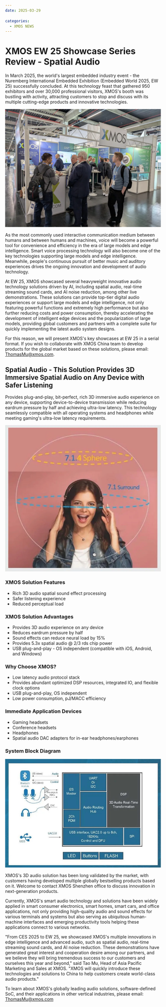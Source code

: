 ```yaml
---
date: 2025-03-29

categories:
  - XMOS NEWS
---
```


# XMOS EW 25 Showcase Series Review - Spatial Audio

In March 2025, the world's largest embedded industry event - the Nuremberg International Embedded Exhibition (Embedded World 2025, EW 25) successfully concluded. At this technology feast that gathered 950 exhibitors and over 30,000 professional visitors, XMOS's booth was bustling with activity, attracting customers to stop and discuss with its multiple cutting-edge products and innovative technologies.

<!-- more -->

![1](../../assets/images/blog-img/one.png)

As the most commonly used interactive communication medium between humans and between humans and machines, voice will become a powerful tool for convenience and efficiency in the era of large models and edge intelligence. Smart voice processing technology will also become one of the key technologies supporting large models and edge intelligence. Meanwhile, people's continuous pursuit of better music and auditory experiences drives the ongoing innovation and development of audio technology.

At EW 25, XMOS showcased several heavyweight innovative audio technology solutions driven by AI, including spatial audio, real-time streaming sound cards, and AI noise reduction, among other live demonstrations. These solutions can provide top-tier digital audio experiences or support large models and edge intelligence, not only featuring powerful functions and extremely high performance but also further reducing costs and power consumption, thereby accelerating the development of intelligent edge devices and the popularization of large models, providing global customers and partners with a complete suite for quickly implementing the latest audio system designs.

For this reason, we will present XMOS's key showcases at EW 25 in a serial format. If you wish to collaborate with XMOS China team to develop products for the global market based on these solutions, please email: ThomasMu@xmos.com.

## Spatial Audio - This Solution Provides 3D Immersive Spatial Audio on Any Device with Safer Listening
Provides plug-and-play, bit-perfect, rich 3D immersive audio experience on any device, supporting device-to-device transmission while reducing eardrum pressure by half and achieving ultra-low latency. This technology seamlessly compatible with all operating systems and headphones while meeting gaming's ultra-low latency requirements.

![2](../../assets/images/blog-img/tow.jpg)

### XMOS Solution Features
- Rich 3D audio spatial sound effect processing
- Safer listening experience
- Reduced perceptual load

### XMOS Solution Advantages
- Provides 3D audio experience on any device
- Reduces eardrum pressure by half
- Sound effects can reduce neural load by 15%
- Provides 5.3x spatial audio @ 2/3 rds chip power
- USB plug-and-play - OS independent (compatible with iOS, Android, and Windows)

### Why Choose XMOS?
- Low latency audio protocol stack
- Provides abundant optimized DSP resources, integrated IO, and flexible clock options
- USB plug-and-play, OS independent
- Low power consumption, pJ/MACC efficiency

### Immediate Application Devices
- Gaming headsets
- Conference headsets
- Headphones
- Spatial audio DAC adapters for in-ear headphones/earphones

### System Block Diagram

![alt text](../../assets/images/blog-img/three.jpg)

XMOS's 3D audio solution has been long validated by the market, with customers having developed multiple globally bestselling products based on it. Welcome to contact XMOS Shenzhen office to discuss innovation in next-generation products.

Currently, XMOS's smart audio technology and solutions have been widely applied in smart consumer electronics, smart homes, smart cars, and office applications, not only providing high-quality audio and sound effects for various terminals and systems but also serving as ubiquitous human-machine interfaces and emerging productivity tools helping these applications connect to various networks.

"From CES 2025 to EW 25, we showcased XMOS's multiple innovations in edge intelligence and advanced audio, such as spatial audio, real-time streaming sound cards, and AI noise reduction. These demonstrations have generated great interest and cooperation desire among our partners, and we believe they will bring tremendous success to our customers and ourselves this year and beyond," said Tao Mu, Head of Asia Pacific Marketing and Sales at XMOS. "XMOS will quickly introduce these technologies and solutions to China to help customers create world-class audio products."

To learn about XMOS's globally leading audio solutions, software-defined SoC, and their applications in other vertical industries, please email: ThomasMu@xmos.com 